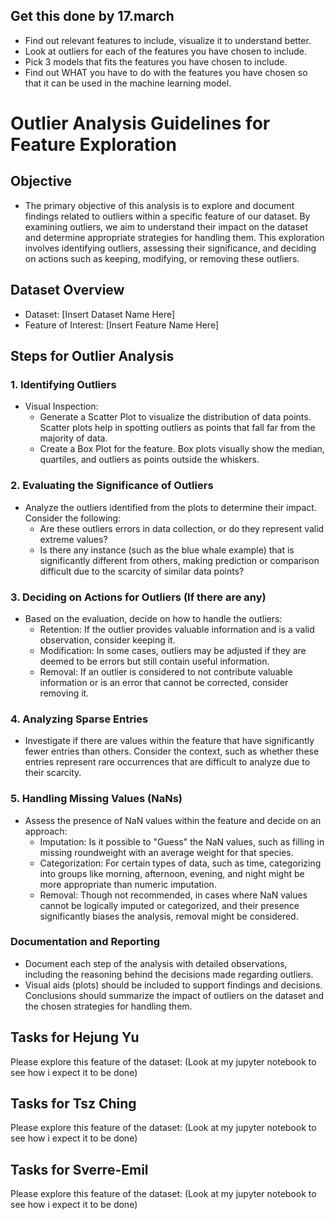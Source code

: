 ## Get this done by 17.march

- Find out relevant features to include, visualize it to understand better.
- Look at outliers for each of the features you have chosen to include.
- Pick 3 models that fits the features you have chosen to include.
- Find out WHAT you have to do with the features you have chosen so that it can be used in the machine learning model.

# Outlier Analysis Guidelines for Feature Exploration

## Objective

- The primary objective of this analysis is to explore and document findings related to outliers within a specific feature of our dataset. By examining outliers, we aim to understand their impact on the dataset and determine appropriate
  strategies for handling them. This exploration involves identifying outliers, assessing their significance, and deciding on actions such as keeping, modifying, or removing these outliers.

## Dataset Overview

- Dataset: [Insert Dataset Name Here]
- Feature of Interest: [Insert Feature Name Here]

## Steps for Outlier Analysis

### 1. Identifying Outliers

- Visual Inspection:
  - Generate a Scatter Plot to visualize the distribution of data points. Scatter plots help in spotting outliers as points that fall far from the majority of data.
  - Create a Box Plot for the feature. Box plots visually show the median, quartiles, and outliers as points outside the whiskers.

### 2. Evaluating the Significance of Outliers

- Analyze the outliers identified from the plots to determine their impact. Consider the following:
  - Are these outliers errors in data collection, or do they represent valid extreme values?
  - Is there any instance (such as the blue whale example) that is significantly different from others, making prediction or comparison difficult due to the scarcity of similar data points?

### 3. Deciding on Actions for Outliers (If there are any)

- Based on the evaluation, decide on how to handle the outliers:
  - Retention: If the outlier provides valuable information and is a valid observation, consider keeping it.
  - Modification: In some cases, outliers may be adjusted if they are deemed to be errors but still contain useful information.
  - Removal: If an outlier is considered to not contribute valuable information or is an error that cannot be corrected, consider removing it.

### 4. Analyzing Sparse Entries

- Investigate if there are values within the feature that have significantly fewer entries than others. Consider the context, such as whether these entries represent rare occurrences that are difficult to analyze due to their scarcity.

### 5. Handling Missing Values (NaNs)

- Assess the presence of NaN values within the feature and decide on an approach:
  - Imputation: Is it possible to "Guess" the NaN values, such as filling in missing roundweight with an average weight for that species.
  - Categorization: For certain types of data, such as time, categorizing into groups like morning, afternoon, evening, and night might be more appropriate than numeric imputation.
  - Removal: Though not recommended, in cases where NaN values cannot be logically imputed or categorized, and their presence significantly biases the analysis, removal might be considered.

### Documentation and Reporting

- Document each step of the analysis with detailed observations, including the reasoning behind the decisions made regarding outliers.
- Visual aids (plots) should be included to support findings and decisions.
  Conclusions should summarize the impact of outliers on the dataset and the chosen strategies for handling them.

## Tasks for Hejung Yu

Please explore this feature of the dataset:
(Look at my jupyter notebook to see how i expect it to be done)

## Tasks for Tsz Ching

Please explore this feature of the dataset:
(Look at my jupyter notebook to see how i expect it to be done)

## Tasks for Sverre-Emil

Please explore this feature of the dataset:
(Look at my jupyter notebook to see how i expect it to be done)
